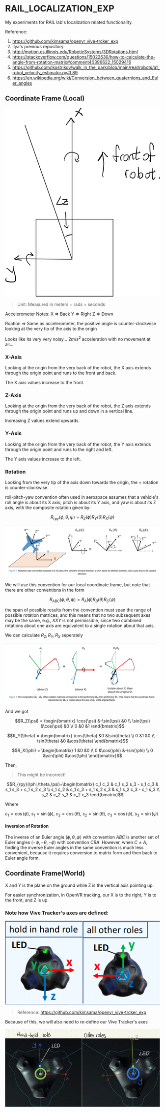 # RAIL_LOCALIZATION_EXP
My experiments for RAIL lab's localization related functionality.

Reference: 
1. https://github.com/kimsama/openvr_vive-trcker_exp
2. Ilya's previous repository
3. http://motion.cs.illinois.edu/RoboticSystems/3DRotations.html
4. https://stackoverflow.com/questions/15022630/how-to-calculate-the-angle-from-rotation-matrix#comment40396622_15029416
5. https://github.com/ikostrikov/walk_in_the_park/blob/main/real/robots/a1_robot_velocity_estimator.py#L89
6. https://en.wikipedia.org/wiki/Conversion_between_quaternions_and_Euler_angles

## Coordinate Frame (Local)

![Local Coordinate Diagram](static/local_axis.jpg)

> Unit: Measured in meters + rads + seconds


Accelerometer Notes:
X => Back
Y => Right
Z => Down

Roation => Same as accelerometer, the positive angle is counter-clockwise looking at the very tip of the axis to the origin

Looks like its very very noisy... $2m/s^2$ acceleration with no movement at all...

### X-Axis

Looking at the origin from the very back of the robot, the X axis extends through the origin point and runs to the front and back.

The X axis values increase to the front.

### Z-Axis

Looking at the origin from the very back of the robot, the Z axis extends through the origin point and runs up and down in a vertical line.

Increasing Z values extend upwards.
### Y-Axis

Looking at the origin from the very back of the robot, the Y axis extends through the origin point and runs to the right and left.

The Y axis values increase to the left.

### Rotation
Looking from the very tip of the axis down towards the origin, the + rotation is counter-clockwise.

roll-pitch-yaw convention often used in aerospace assumes that a vehicle's roll angle is about its X axis, pitch is about its Y axis, and yaw is about its Z axis, with the composite rotation given by:

$$R_{rpy}(\phi,\theta,\psi)=R_Z(\phi)R_Y(\theta)R_X(\psi)$$

![Roll-Pitch-Yaw](static/roll-pitch-yaw.png)

We will use this convention for our local coordinate frame, but note that there are other conventions in the form

$$R_{ABC}(\phi,\theta,\psi)=R_A(\phi)R_B(\theta)R_C(\psi)$$

the span of possible results from the convention must span the range of possible rotation matrices, and this means that no two subsequent axes may be the same, e.g., $XXY$ is not permissible, since two combined rotations about one axis are equivalent to a single rotation about that axis.

We can calculate $R_Z, R_Y, R_X$ seperately

![Single Axis Rotation](static/single-axis-rotation.png)

And we got

$$R_Z(\psi) = \begin{bmatrix}
\cos(\psi) &-\sin(\psi) &0 \\
\sin(\psi) &\cos(\psi) &0 \\
0 &0 &1
\end{bmatrix}$$

$$R_Y(\theta) = \begin{bmatrix}
\cos(\theta) &0 &\sin(\theta) \\
0 &1 &0 \\
-\sin(\theta) &0 &\cos(\theta)
\end{bmatrix}$$

$$R_X(\phi) = \begin{bmatrix}
1 &0 &0 \\
0 &\cos(\phi) &-\sin(\phi) \\
0 &\sin(\phi) &\cos(\phi)
\end{bmatrix}$$



Then,

> This might be incorrect!

$$R_{rpy}(\phi,\theta,\psi)=\begin{bmatrix}
c_1 c_2 & c_1 s_2 s_3 - s_1 c_3 & s_1 s_3 + c_1 s_2 c_3 \\
s_1 c_2 & c_1 c_3 + s_1 s_2 s_3 & s_1 s_2 c_3 - c_1 s_3 \\
s_2 & c_2 s_3 & c_2 c_3
\end{bmatrix}$$

Where

$c_1 = \cos(\phi)$, $s_1 = \sin(\phi)$, $c_2 = \cos(\theta)$, $s_2 = \sin(\theta)$, $c_3 = \cos(\psi)$, $s_3 = \sin(\psi)$

#### Inversion of Rotation
The inverse of an Euler angle $(\phi,\theta,\psi)$ with convention $ABC$ is another set of Euler angles $(−\psi,−\theta,−\phi)$ with convention $CBA$. However, when $C \ne A$, finding the inverse Euler angles in the same convention is much less convenient, because it requires conversion to matrix form and then back to Euler angle form.

## Coordinate Frame(World)

X and Y is the plane on the ground while Z is the vertical axis pointing up.

For easier synchronization, in OpenVR tracking, our X is to the right, Y is to the front, and Z is up.

### Note how Vive Tracker's axes are defined:
![Vive Tracker Axis](static/tracker_axis_by_role.png)
> Reference: https://github.com/kimsama/openvr_vive-trcker_exp

Because of this, we will also need to re-define our Vive Tracker's axes

![Redefined Vive Tracker Axis](static/redefined_tracker_axis.jpg)


